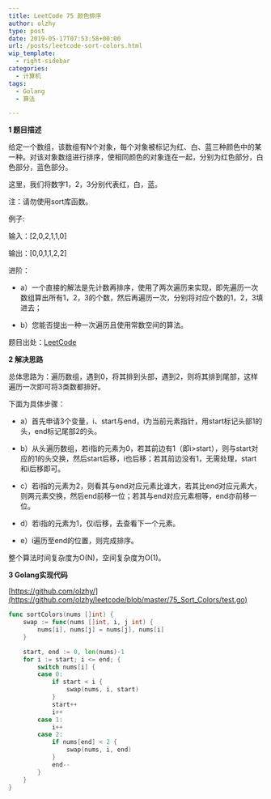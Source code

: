 ```yaml
---
title: LeetCode 75 颜色排序
author: olzhy
type: post
date: 2019-05-17T07:53:58+00:00
url: /posts/leetcode-sort-colors.html
wip_template:
  - right-sidebar
categories:
  - 计算机
tags:
  - Golang
  - 算法

---
```

**1 题目描述**
  
给定一个数组，该数组有N个对象，每个对象被标记为红、白、蓝三种颜色中的某一种。对该对象数组进行排序，使相同颜色的对象连在一起，分别为红色部分，白色部分，蓝色部分。
  
这里，我们将数字1，2，3分别代表红，白，蓝。

注：请勿使用sort库函数。

例子:
  
输入：[2,0,2,1,1,0]
  
输出：[0,0,1,1,2,2]

进阶：
  
- a）一个直接的解法是先计数再排序，使用了两次遍历来实现，即先遍历一次数组算出所有1，2，3的个数，然后再遍历一次，分别将对应个数的1，2，3填进去；
  
- b）您能否提出一种一次遍历且使用常数空间的算法。

题目出处：[LeetCode](https://leetcode.com/problems/sort-colors/)


**2 解决思路**
  
总体思路为：遍历数组，遇到0，将其排到头部，遇到2，则将其排到尾部，这样遍历一次即可将3类数都排好。
  
下面为具体步骤：
  
- a）首先申请3个变量，i、start与end，i为当前元素指针，用start标记头部1的头，end标记尾部2的头。
  
- b）从头遍历数组，若i指的元素为0，若其前边有1（即i>start），则与start对应的1的头交换，然后start后移，i也后移；若其前边没有1，无需处理，start和i后移即可。
  
- c）若i指的元素为2，则看其与end对应元素比谁大，若其比end对应元素大，则两元素交换，然后end前移一位；若其与end对应元素相等，end亦前移一位。
  
- d）若i指的元素为1，仅i后移，去查看下一个元素。
  
- e）i遍历至end的位置，则完成排序。

整个算法时间复杂度为O(N)，空间复杂度为O(1)。

**3 Golang实现代码**

[https://github.com/olzhy/](https://github.com/olzhy/leetcode/blob/master/75_Sort_Colors/test.go)

```go
func sortColors(nums []int) {
    swap := func(nums []int, i, j int) {
        nums[i], nums[j] = nums[j], nums[i]
    }

    start, end := 0, len(nums)-1
    for i := start; i <= end; {
        switch nums[i] {
        case 0:
            if start < i {
                swap(nums, i, start)
            }
            start++
            i++
        case 1:
            i++
        case 2:
            if nums[end] < 2 {
                swap(nums, i, end)
            }
            end--
        }
    }
}
```